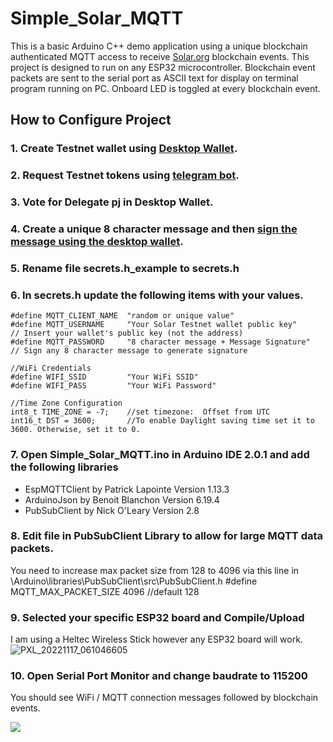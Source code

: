 # Simple_Solar_MQTT
This is a basic Arduino C++ demo application using a unique blockchain authenticated MQTT access to receive [Solar.org](https://solar.org/) blockchain events.
This project is designed to run on any ESP32 microcontroller. Blockchain event packets are sent to the serial port as ASCII text for display on terminal program running on PC. Onboard LED is toggled at every blockchain event.

## How to Configure Project

### 1. Create Testnet wallet using [Desktop Wallet](https://solar.org/wallets).
### 2. Request Testnet tokens using [telegram bot](https://t.me/dSXP_bot).
### 3. Vote for Delegate **pj** in Desktop Wallet.
### 4. Create a unique 8 character message and then [sign the message using the desktop wallet](https://friendsoflittleyus.nl/how-to-sign-and-verify-messages-on-solar-blockchain/).
### 5. Rename file **secrets.h_example** to **secrets.h**
### 6. In secrets.h update the following items with your values.
```
#define MQTT_CLIENT_NAME  "random or unique value"  
#define MQTT_USERNAME     "Your Solar Testnet wallet public key"     // Insert your wallet's public key (not the address)	
#define MQTT_PASSWORD     "8 character message + Message Signature"  // Sign any 8 character message to generate signature
  
//WiFi Credentials
#define WIFI_SSID         "Your WiFi SSID"
#define WIFI_PASS         "Your WiFi Password"

//Time Zone Configuration
int8_t TIME_ZONE = -7;    //set timezone:  Offset from UTC
int16_t DST = 3600;       //To enable Daylight saving time set it to 3600. Otherwise, set it to 0. 
```
### 7. Open Simple_Solar_MQTT.ino in Arduino IDE 2.0.1 and add the following libraries
* EspMQTTClient by Patrick Lapointe Version 1.13.3
* ArduinoJson by Benoit Blanchon Version 6.19.4
* PubSubClient by Nick O'Leary Version 2.8

### 8. Edit file in PubSubClient Library to allow for large MQTT data packets.
You need to increase max packet size from 128 to 4096 via this line in \Arduino\libraries\PubSubClient\src\PubSubClient.h
  #define MQTT_MAX_PACKET_SIZE 4096  //default 128

### 9. Selected your specific ESP32 board and Compile/Upload
I am using a Heltec Wireless Stick however any ESP32 board will work.
![PXL_20221117_061046605](https://user-images.githubusercontent.com/33669966/202370553-5e93dbfd-e783-41a0-9806-e433c6fc36dc.jpg)

### 10. Open Serial Port Monitor and change baudrate to 115200

You should see WiFi / MQTT connection messages followed by blockchain events. 

![](https://i.imgur.com/E254o8j.png)
